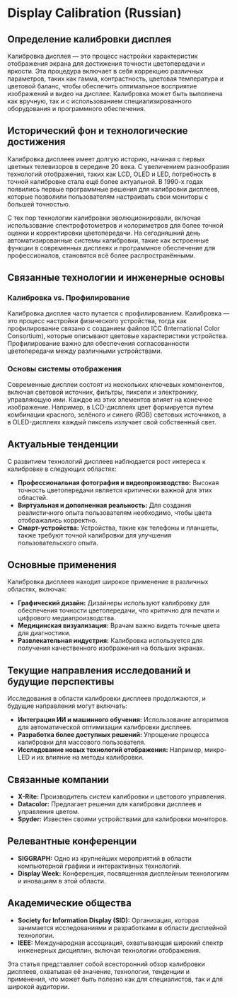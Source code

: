 # Display Calibration (Russian)

## Определение калибровки дисплея

Калибровка дисплея — это процесс настройки характеристик отображения экрана для достижения точности цветопередачи и яркости. Эта процедура включает в себя коррекцию различных параметров, таких как гамма, контрастность, цветовая температура и цветовой баланс, чтобы обеспечить оптимальное восприятие изображений и видео на дисплее. Калибровка может быть выполнена как вручную, так и с использованием специализированного оборудования и программного обеспечения.

## Исторический фон и технологические достижения

Калибровка дисплеев имеет долгую историю, начиная с первых цветных телевизоров в середине 20 века. С увеличением разнообразия технологий отображения, таких как LCD, OLED и LED, потребность в точной калибровке стала ещё более актуальной. В 1990-х годах появились первые программные решения для калибровки дисплеев, которые позволили пользователям настраивать свои мониторы с большей точностью.

С тех пор технологии калибровки эволюционировали, включая использование спектрофотометров и колориметров для более точной оценки и корректировки цветопередачи. На сегодняшний день автоматизированные системы калибровки, такие как встроенные функции в современных дисплеях и программное обеспечение для профессионалов, становятся всё более распространёнными.

## Связанные технологии и инженерные основы

### Калибровка vs. Профилирование

Калибровка дисплея часто путается с профилированием. Калибровка — это процесс настройки физического устройства, тогда как профилирование связано с созданием файлов ICC (International Color Consortium), которые описывают цветовые характеристики устройства. Профилирование важно для обеспечения согласованности цветопередачи между различными устройствами.

### Основы системы отображения

Современные дисплеи состоят из нескольких ключевых компонентов, включая световой источник, фильтры, пиксели и электронику, управляющую ими. Каждое из этих элементов влияет на конечное изображение. Например, в LCD-дисплеях цвет формируется путем комбинации красного, зелёного и синего (RGB) световых источников, а в OLED-дисплеях каждый пиксель излучает свой собственный свет.

## Актуальные тенденции

С развитием технологий дисплеев наблюдается рост интереса к калибровке в следующих областях:

- **Профессиональная фотография и видеопроизводство:** Высокая точность цветопередачи является критически важной для этих областей.
- **Виртуальная и дополненная реальность:** Для создания реалистичного опыта пользователям необходимо, чтобы цвета отображались корректно.
- **Смарт-устройства:** Устройства, такие как телефоны и планшеты, также требуют точной калибровки для улучшения пользовательского опыта.

## Основные применения

Калибровка дисплеев находит широкое применение в различных областях, включая:

- **Графический дизайн:** Дизайнеры используют калибровку для обеспечения точности цветопередачи, что критично для печати и цифрового медиапроизводства.
- **Медицинская визуализация:** Врачам важно видеть точные цвета для диагностики.
- **Развлекательная индустрия:** Калибровка используется для получения качественного изображения на больших экранах.

## Текущие направления исследований и будущие перспективы

Исследования в области калибровки дисплеев продолжаются, и будущие направления могут включать:

- **Интеграция ИИ и машинного обучения:** Использование алгоритмов для автоматической оптимизации калибровки дисплеев.
- **Разработка более доступных решений:** Упрощение процесса калибровки для массового пользователя.
- **Исследование новых технологий отображения:** Например, микро-LED и их влияние на методы калибровки.

## Связанные компании

- **X-Rite:** Производитель систем калибровки и цветового управления.
- **Datacolor:** Предлагает решения для калибровки дисплеев и управления цветом.
- **Spyder:** Известен своими устройствами для калибровки мониторов.

## Релевантные конференции

- **SIGGRAPH:** Одно из крупнейших мероприятий в области компьютерной графики и интерактивных технологий.
- **Display Week:** Конференция, посвященная дисплейным технологиям и иновациям в этой области.

## Академические общества

- **Society for Information Display (SID):** Организация, которая занимается исследованиями и разработками в области дисплейной технологии.
- **IEEE:** Международная ассоциация, охватывающая широкий спектр инженерных дисциплин, включая технологии отображения.

Эта статья представляет собой всесторонний обзор калибровки дисплеев, охватывая её значение, технологии, тенденции и применения, что может быть полезно как для специалистов, так и для широкой аудитории.